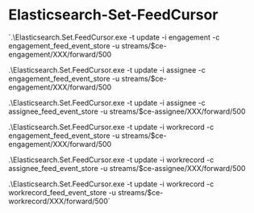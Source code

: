# Elasticsearch-Set-FeedCursor
`.\Elasticsearch.Set.FeedCursor.exe -t update -i engagement -c engagement_feed_event_store -u streams/$ce-engagement/XXX/forward/500

.\Elasticsearch.Set.FeedCursor.exe -t update -i assignee -c engagement_feed_event_store -u streams/$ce-engagement/XXX/forward/500

.\Elasticsearch.Set.FeedCursor.exe -t update -i assignee -c assignee_feed_event_store -u streams/$ce-assignee/XXX/forward/500

.\Elasticsearch.Set.FeedCursor.exe -t update -i workrecord -c engagement_feed_event_store -u streams/$ce-engagement/XXX/forward/500

.\Elasticsearch.Set.FeedCursor.exe -t update -i workrecord -c assignee_feed_event_store -u streams/$ce-assignee/XXX/forward/500

.\Elasticsearch.Set.FeedCursor.exe -t update -i workrecord -c workrecord_feed_event_store -u streams/$ce-workrecord/XXX/forward/500`
